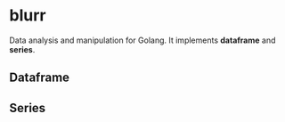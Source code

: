 # blurr

Data analysis and manipulation for Golang. It implements **dataframe** and **series**.

## Dataframe

## Series